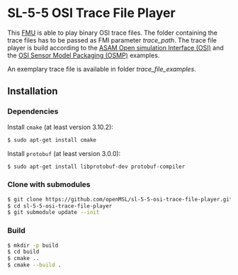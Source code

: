 # SL-5-5 OSI Trace File Player

This [FMU](https://fmi-standard.org/) is able to play binary OSI trace files.
The folder containing the trace files has to be passed as FMI parameter _trace_path_.
The trace file player is build according to the [ASAM Open simulation Interface (OSI)](https://github.com/OpenSimulationInterface/open-simulation-interface) and the [OSI Sensor Model Packaging (OSMP)](https://github.com/OpenSimulationInterface/osi-sensor-model-packaging) examples.

An exemplary trace file is available in folder _trace_file_examples_.

## Installation

### Dependencies

Install `cmake` (at least version 3.10.2):

```bash
$ sudo apt-get install cmake
```

Install `protobuf` (at least version 3.0.0):

```bash
$ sudo apt-get install libprotobuf-dev protobuf-compiler
```

### Clone with submodules

```bash
$ git clone https://github.com/openMSL/sl-5-5-osi-trace-file-player.git
$ cd sl-5-5-osi-trace-file-player
$ git submodule update --init
```

### Build

```bash
$ mkdir -p build
$ cd build
$ cmake ..
$ cmake --build .
```
